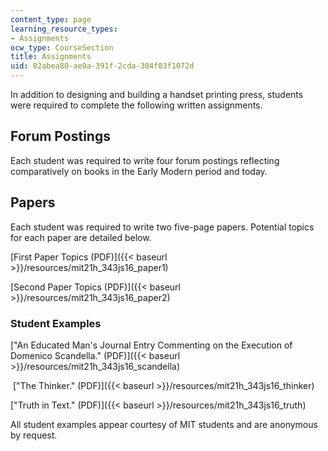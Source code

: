 ```yaml
---
content_type: page
learning_resource_types:
- Assignments
ocw_type: CourseSection
title: Assignments
uid: 82abea80-ae9a-391f-2cda-304f03f1072d
---
```


In addition to designing and building a handset printing press, students were required to complete the following written assignments.

Forum Postings
--------------

Each student was required to write four forum postings reflecting comparatively on books in the Early Modern period and today.

Papers
------

Each student was required to write two five-page papers. Potential topics for each paper are detailed below.

[First Paper Topics (PDF)]({{< baseurl >}}/resources/mit21h_343js16_paper1)

[Second Paper Topics (PDF)]({{< baseurl >}}/resources/mit21h_343js16_paper2)

### Student Examples

["An Educated Man's Journal Entry Commenting on the Execution of Domenico Scandella." (PDF)]({{< baseurl >}}/resources/mit21h_343js16_scandella)

 ["The Thinker." (PDF)]({{< baseurl >}}/resources/mit21h_343js16_thinker)

["Truth in Text." (PDF)]({{< baseurl >}}/resources/mit21h_343js16_truth)

All student examples appear courtesy of MIT students and are anonymous by request.